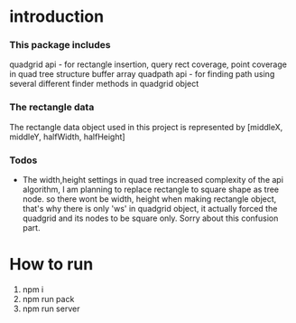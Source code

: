 # introduction
### This package includes 
quadgrid api - for rectangle insertion, query rect coverage, point coverage in quad tree structure buffer array
quadpath api - for finding path using several different finder methods in quadgrid object

### The rectangle data
The rectangle data object used in this project is represented by [middleX, middleY, halfWidth, halfHeight]

### Todos
* The width,height settings in quad tree increased complexity of the api algorithm, I am planning to replace rectangle to square shape as tree node. so there wont be width, height when making rectangle object,  that's why there is only 'ws' in quadgrid object, it actually forced the quadgrid and its nodes to be square only. Sorry about this confusion part. 

# How to run

1. npm i
2. npm run pack
3. npm run server
